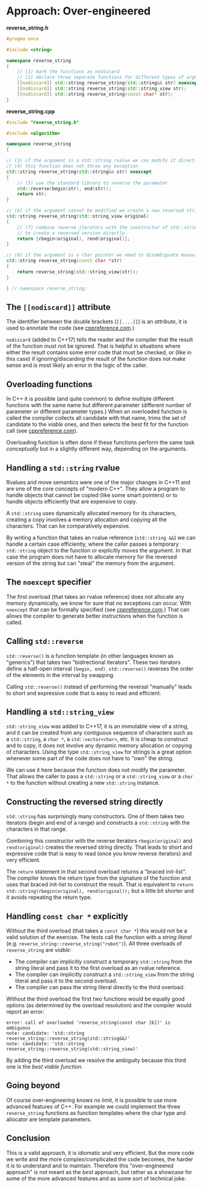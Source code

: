 # Approach: Over-engineered

**reverse_string.h**
```cpp
#pragma once

#include <string>

namespace reverse_string
{
    // (1) mark the functions as nodiscard
    // (2) declare three separate functions for different types of arguments
    [[nodiscard]] std::string reverse_string(std::string&& str) noexcept;
    [[nodiscard]] std::string reverse_string(std::string_view str);
    [[nodiscard]] std::string reverse_string(const char* str);
}
```

**reverse_string.cpp**
```cpp
#include "reverse_string.h"

#include <algorithm>

namespace reverse_string
{

// (3) if the argument is a std::string rvalue we can modify it directly
// (4) this function does not throw any exception
std::string reverse_string(std::string&& str) noexcept
{
    // (5) use the standard library to reverse the parameter
    std::reverse(begin(str), end(str));
    return str;
}

// (6) if the argument cannot be modified we create a new reversed string
std::string reverse_string(std::string_view original)
{
    // (7) combine reverse iterators with the constructor of std::string
    // to create a reversed version directly.
    return {rbegin(original), rend(original)};
}

// (8) if the argument is a char pointer we need to disambiguate manually
std::string reverse_string(const char *str)
{
    return reverse_string(std::string_view{str});
}

} // namespace reverse_string;
```

## The `[[nodiscard]]` attribute

The identifier between the double brackets (`[[....]]`) is an *attribute*, it is used to annotate the code (see [cppreference.com][cppref-attributes].)

`nodiscard` (added to C++17) tells the reader and the compiler that the result of the function must not be ignored.
That is helpful in situations where either the result contains some error code that must be checked, or (like in this case) if ignoring/discarding the result of the function does not make sense and is most likely an error in the logic of the caller.

## Overloading functions

In C++ it is possible (and quite common) to define multiple different functions with the same name but different parameter (different number of parameter or different parameter types.)
When an overloaded function is called the compiler collects all candidate with that name, trims the set of candidate to the *viable* ones, and then selects the best fit for the function call (see [cppreference.com][cppref-overload-resolution]).  

Overloading function is often done if these functions perform the same task *conceptually* but in a slightly different way, depending on the arguments.

## Handling a `std::string` rvalue

Rvalues and move semantics were one of the major changes in C++11 and are one of the core concepts of "modern C++".
They allow a program to handle objects that cannot be copied (like some smart pointers) or to handle objects efficiently that are expensive to copy.

A `std::string` uses dynamically allocated memory for its characters, creating a copy involves a memory allocation and copying all the characters.
That can be comparatively expensive.

By writing a function that takes an rvalue reference (`std::string &&`) we can handle a certain case efficiently, where the caller passes a temporary `std::string` object to the function or explicitly *moves* the argument.
In that case the program does not have to allocate memory for the reversed version of the string but can "steal" the memory from the argument.

## The `noexcept` specifier

The first overload (that takes an rvalue reference) does not allocate any memory dynamically, we know for sure that no exceptions can occur.
With `noexcept` that can be formally specified (see [cppreference.com][cppref-noexcept].)
That can allows the compiler to generate better instructions when the function is called.

## Calling `std::reverse`

`std::reverse()` is a function template (in other languages known as "generics") that takes two "bidirectional iterators".
These two iterators define a half-open interval `[begin, end)`.
`std::reverse()` reverses the order of the elements in the interval by swapping.

Calling `std::reverse()` instead of performing the reversal "manually" leads to short and expressive code that is easy to read and efficient.

## Handling a `std::string_view`

`std::string_view` was added to C++17, it is an immutable view of a string, and it can be created from any contiguous sequence of characters such as a `std::string`, a `char *`, a `std::vector<char>`, etc.
It is cheap to construct and to copy, it does not involve any dynamic memory allocation or copying of characters.
Using the type `std::string_view` for strings is a great option whenever some part of the code does not have to "*own*" the string.

We can use it here because the function does not modify the parameter.
That allows the caller to pass a `std::string` or a `std::string_view` or a `char *` to the function without creating a new `std::string` instance.

## Constructing the reversed string directly

`std::string` has surprisingly many constructors.
One of them takes two iterators (begin and end of a range) and constructs a `std::string` with the characters in that range.

Combining this constructor with the reverse iterators `rbegin(original)` and `rend(original)` creates the reversed string directly.
That leads to short and expressive code that is easy to read (once you know reverse iterators) and very efficient.

The `return` statement in that second overload returns a "braced init-list".
The compiler knows the return type from the signature of the function and uses that braced init-list to construct the result.
That is equivalent to `return std::string(rbegin(original), rend(original));` but a little bit shorter and it avoids repeating the return type.

## Handling `const char *` explicitly

Without the third overload (that takes a `const char *`) this would not be a valid solution of the exercise.
The tests call the function with a *string literal* (e.g. `reverse_string::reverse_string("robot")`).
All three overloads of `reverse_string` are *viable*:

- The compiler can implicitly construct a temporary `std::string` from the string literal and pass it to the first overload as an rvalue reference.
- The compiler can implicitly construct a `std::string_view` from the string literal and pass it to the second overload.
- The compiler can pass the string literal directly to the third overload.

Without the third overload the first two functions would be equally good options (as determined by the overload resolution) and the compiler would report an error:
```
error: call of overloaded 'reverse_string(const char [6])' is ambiguous
note: candidate: 'std::string reverse_string::reverse_string(std::string&&)'
note: candidate: 'std::string reverse_string::reverse_string(std::string_view)'
```

By adding the third overload we resolve the ambiguity because this third one is the *best viable function*.

## Going beyond

Of course over-engineering knows no limit, it is possible to use more advanced features of C++.
For example we could implement the three `reverse_string` functions as function templates where the char type and allocator are template parameters.

## Conclusion

This is a valid approach, it is idiomatic and very efficient.
But the more code we write and the more complex/complicated the code becomes, the harder it is to understand and to maintain.
Therefore this "over-engineered approach" is not meant as the *best* approach, but rather as a showcase for some of the more advanced features and as some sort of technical joke.

[cppref-attributes]: https://en.cppreference.com/w/cpp/language/attributes
[cppref-overload-resolution]: https://en.cppreference.com/w/cpp/language/overload_resolution
[cppref-noexcept]: https://en.cppreference.com/w/cpp/language/noexcept_spec

